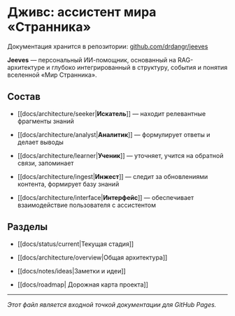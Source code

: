 # Дживс: ассистент мира «Странника»

Документация хранится в репозитории: [github.com/drdangr/jeeves](https://github.com/drdangr/jeeves)

**Jeeves** — персональный ИИ-помощник, основанный на RAG-архитектуре и глубоко интегрированный в структуру, события и понятия вселенной «Мир Странника».

## Состав

- [[docs/architecture/seeker|**Искатель**]] — находит релевантные фрагменты знаний
    
- [[docs/architecture/analyst|**Аналитик**]] — формулирует ответы и делает выводы
    
- [[docs/architecture/learner|**Ученик**]] — уточняет, учится на обратной связи, запоминает
    
- [[docs/architecture/ingest|**Инжест**]] — следит за обновлениями контента, формирует базу знаний
    
- [[docs/architecture/interface|**Интерфейс**]] — обеспечивает взаимодействие пользователя с ассистентом
    

## Разделы

- [[docs/status/current|Текущая стадия]]
    
- [[docs/architecture/overview|Общая архитектура]]
    
- [[docs/notes/ideas|Заметки и идеи]]
    
- [[docs/roadmap| Дорожная карта проекта]]
    

---

_Этот файл является входной точкой документации для GitHub Pages._